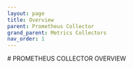 ```yaml
---
layout: page
title: Overview
parent: Prometheus Collector
grand_parent: Metrics Collectors
nav_order: 1
---
```

<link rel="shortcut icon" type="image/x-icon" href="{{ site.baseurl }}/images/favicon.ico?" >
# PROMETHEUS COLLECTOR OVERVIEW
